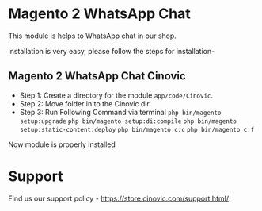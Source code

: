 # Magento 2 WhatsApp Chat

This module is helps to WhatsApp chat in our shop.

installation is very easy, please follow the steps for installation-

## Magento 2 WhatsApp Chat Cinovic

- Step 1: Create a directory for the module `app/code/Cinovic`.
- Step 2: Move folder in to the Cinovic dir
- Step 3: Run Following Command via terminal
    `php bin/magento setup:upgrade`
    `php bin/magento setup:di:compile`
    `php bin/magento setup:static-content:deploy`
    `php bin/magento c:c`
    `php bin/magento c:f`

Now module is properly installed

# Support

Find us our support policy - https://store.cinovic.com/support.html/
